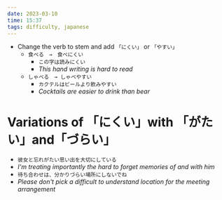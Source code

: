 ```yaml
---
date: 2023-03-10
time: 15:37
tags: difficulty, japanese
---
```


-   Change the verb to stem and add `「にくい」` or `「やすい」`
    -   `食べる　→　食べにくい`
        -   `この字は読みにくい`
        -   _This hand writing is hard to read_
    -   `しゃべる　→ しゃべやすい`
        -   `カクテルはビールより飲みやすい`
        -   _Cocktails are easier to drink than bear_

# Variations of 「にくい」with 「がたい」and「づらい」

-   `彼女と忘れがたい思い出を大切にしている`
-   _I'm treating importantly the hard to forget memories of and with him_
-   `待ち合わせは、分かりづらい場所にしないでね`
-   _Please don't pick a difficult to understand location for the meeting arrangement_